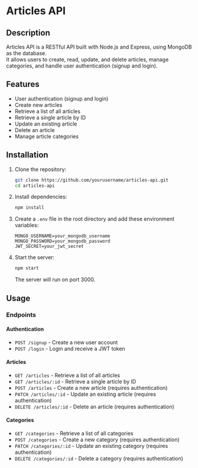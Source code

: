 # Articles API

## Description

Articles API is a RESTful API built with Node.js and Express, using MongoDB as the database.<br> It allows users to create, read, update, and delete articles, manage categories, and handle user authentication (signup and login).

## Features

- User authentication (signup and login)
- Create new articles
- Retrieve a list of all articles
- Retrieve a single article by ID
- Update an existing article
- Delete an article
- Manage article categories

## Installation

1. Clone the repository:

   ```sh
   git clone https://github.com/yourusername/articles-api.git
   cd articles-api
   ```

2. Install dependencies:

   ```sh
   npm install
   ```

3. Create a `.env` file in the root directory and add these environment variables:

   ```
   MONGO_USERNAME=your_mongodb_username
   MONGO_PASSWORD=your_mongodb_password
   JWT_SECRET=your_jwt_secret
   ```

4. Start the server:
   ```sh
   npm start
   ```

   The server will run on port 3000.

## Usage

### Endpoints

#### Authentication

- `POST /signup` - Create a new user account
- `POST /login` - Login and receive a JWT token

#### Articles

- `GET /articles` - Retrieve a list of all articles
- `GET /articles/:id` - Retrieve a single article by ID
- `POST /articles` - Create a new article (requires authentication)
- `PATCH /articles/:id` - Update an existing article (requires authentication)
- `DELETE /articles/:id` - Delete an article (requires authentication)

#### Categories

- `GET /categories` - Retrieve a list of all categories
- `POST /categories` - Create a new category (requires authentication)
- `PATCH /categories/:id` - Update an existing category (requires authentication)
- `DELETE /categories/:id` - Delete a category (requires authentication)
